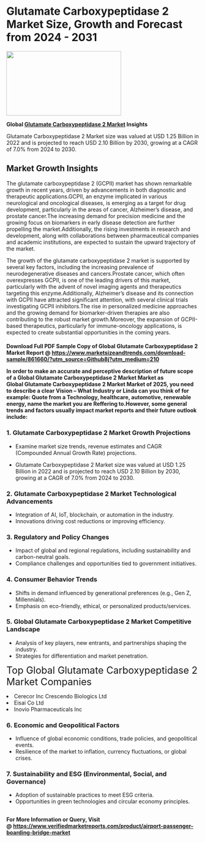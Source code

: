 <H1>Glutamate Carboxypeptidase 2 Market Size, Growth and Forecast from 2024 - 2031</H1><img class="aligncenter size-medium wp-image-584254" src="https://thirdeyenews.in/wp-content/uploads/2024/09/Global-Market-Research-300x168.jpeg" alt="" width="300" height="168" /><p><strong>Global&nbsp;<a href="https://www.marketsizeandtrends.com/download-sample/861660/?utm_source=Github8j?utm_medium=210">Glutamate Carboxypeptidase 2 Market</a> Insights</strong></p><p>Glutamate Carboxypeptidase 2 Market size was valued at USD 1.25 Billion in 2022 and is projected to reach USD 2.10 Billion by 2030, growing at a CAGR of 7.0% from 2024 to 2030.</p><p><h2>Market Growth Insights</h2> <p>The glutamate carboxypeptidase 2 (GCPII) market has shown remarkable growth in recent years, driven by advancements in both diagnostic and therapeutic applications.GCPII, an enzyme implicated in various neurological and oncological diseases, is emerging as a target for drug development, particularly in the areas of cancer, Alzheimer’s disease, and prostate cancer.The increasing demand for precision medicine and the growing focus on biomarkers in early disease detection are further propelling the market.Additionally, the rising investments in research and development, along with collaborations between pharmaceutical companies and academic institutions, are expected to sustain the upward trajectory of the market.</p> <p>The growth of the glutamate carboxypeptidase 2 market is supported by several key factors, including the increasing prevalence of neurodegenerative diseases and cancers.Prostate cancer, which often overexpresses GCPII, is one of the leading drivers of this market, particularly with the advent of novel imaging agents and therapeutics targeting this enzyme.Additionally, Alzheimer’s disease and its connection with GCPII have attracted significant attention, with several clinical trials investigating GCPII inhibitors.The rise in personalized medicine approaches and the growing demand for biomarker-driven therapies are also contributing to the robust market growth.Moreover, the expansion of GCPII-based therapeutics, particularly for immune-oncology applications, is expected to create substantial opportunities in the coming years.<h4></p><p><span class=""><strong>Download Full PDF Sample Copy of Global Glutamate Carboxypeptidase 2 Market Report</strong> @ <a href="https://www.marketsizeandtrends.com/download-sample/861660/?utm_source=Github8j?utm_medium=210" target="_blank">https://www.marketsizeandtrends.com/download-sample/861660/?utm_source=Github8j?utm_medium=210</a></span></p><p>In order to make an accurate and perceptive description of future scope of a Global&nbsp;Glutamate Carboxypeptidase 2 Market Market as Global&nbsp;Glutamate Carboxypeptidase 2 Market Market of 2025, you need to describe a clear Vision &ndash; What Industry or Linda can you think of for example: Quote from a Technology, healthcare, automotive, renewable energy, name the market you are Reffering to.However, some general trends and factors usually impact market reports and their future outlook include:</p><h3>1.&nbsp;<strong>Glutamate Carboxypeptidase 2 Market Growth Projections</strong></h3><ul><li>Examine market size trends, revenue estimates and CAGR (Compounded Annual Growth Rate) projections.</li><li><p>Glutamate Carboxypeptidase 2 Market size was valued at USD 1.25 Billion in 2022 and is projected to reach USD 2.10 Billion by 2030, growing at a CAGR of 7.0% from 2024 to 2030.</p></li></ul><h3>2.&nbsp;<strong>Glutamate Carboxypeptidase 2 Market Technological Advancements</strong></h3><ul><li>Integration of AI, IoT, blockchain, or automation in the industry.</li><li>Innovations driving cost reductions or improving efficiency.</li></ul><h3>3.&nbsp;<strong>Regulatory and Policy Changes</strong></h3><ul><li>Impact of global and regional regulations, including sustainability and carbon-neutral goals.</li><li>Compliance challenges and opportunities tied to government initiatives.</li></ul><h3>4.&nbsp;<strong>Consumer Behavior Trends</strong></h3><ul><li>Shifts in demand influenced by generational preferences (e.g., Gen Z, Millennials).</li><li>Emphasis on eco-friendly, ethical, or personalized products/services.</li></ul><h3>5.&nbsp;<strong>Global Glutamate Carboxypeptidase 2 Market Competitive Landscape</strong></h3><ul><li>Analysis of key players, new entrants, and partnerships shaping the industry.</li><li>Strategies for differentiation and market penetration.</li></ul><p data-pm-slice="1 1 []"><span style="color: inherit; font-family: inherit; font-size: 25px;">Top Global Glutamate Carboxypeptidase 2 Market Companies</span></p><div class="" data-test-id=""><p><li>Cerecor Inc Crescendo Biologics Ltd</li><li> Eisai Co Ltd</li><li> Inovio Pharmaceuticals Inc</li></p></div><h3>6.&nbsp;<strong>Economic and Geopolitical Factors</strong></h3><ul><li>Influence of global economic conditions, trade policies, and geopolitical events.</li><li>Resilience of the market to inflation, currency fluctuations, or global crises.</li></ul><h3>7.&nbsp;<strong>Sustainability and ESG (Environmental, Social, and Governance)</strong></h3><ul><li>Adoption of sustainable practices to meet ESG criteria.</li><li>Opportunities in green technologies and circular economy principles.</li></ul><h2><strong style="font-size: 14px;">For More Information or Query, Visit @&nbsp;</strong><a style="background-color: #ffffff; font-size: 14px;" href="https://www.marketsizeandtrends.com/report/glutamate-carboxypeptidase-2-market/" target="_blank">https://www.verifiedmarketreports.com/product/airport-passenger-boarding-bridge-market</a></h2>